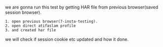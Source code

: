 we are gonna run this test by getting HAR file from previous browser(saved session browser).

    1. open previous browser(7-insta-testing).
    2. open direct atifaslam profile
    3. and created har file
 
we will check if session cookie etc updated and how it done.
